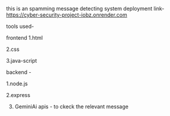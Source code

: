 this is an spamming message detecting system 
deployment link- https://cyber-security-project-iobz.onrender.com




tools used-

frontend 
1.html

2.css 

3.java-script

backend -

1.node.js

2.express 

3. GeminiAi apis - to ckeck the relevant message 


